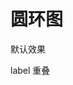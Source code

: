 # 圆环图

<script>
    requirejs( [ '{{module}}' ], function( {{name}} ){
        JC.FCHART_PATH = '{{path}}';
    });
</script>

<dl class="defDl">
    <dt>默认效果</dt>
    <dd>
        <div class="js_compFChart"
            chartScriptData="/script"
            chartWidth="600"
            chartHeight="500"
            >
            <script type="text/template">
                {
                    chart: {
                        type: 'dount' 
                    }, 
                    title: {
                        text:'浏览器使用份额'
                    },
                    subtitle: {
                        text: 'for PC'
                    }, 
                    series:[{
                        name: 'Browser share',
                        data: [
                            ['Firefox',   45.0],
                            ['IE',       26.8],
                            {
                                name: 'Chrome',
                                y: 12.8,
                                selected: true
                            },
                            ['Safari',    8.5],
                            ['Opera',     6.2],
                            ['Others',   50]
                        ]
                    }]
                    , legend: {
                        enabled: true
                    }
                }
            </script>
        </div>
    </dd>
</dl>

<dl class="defDl">
    <dt>label 重叠</dt>
    <dd>
        <div class="js_compFChart"
            chartDataVar="PieData"
            chartWidth="600"
            chartHeight="500"
            >
            <script>
                window.PieData = {
                    chart: {
                        type: 'dount'
                    },
                    title: {
                        text:'浏览器使用份额'
                    },
                    subtitle: {
                        text: 'for PC'
                    }, 
                    legend: {
                        enabled: false
                    },
                    series:[{
                        name: 'Browser share',
                        data: [
                            ['Opera',     6.2]
                            , ['Others 13',   0.7]
                            , ['Others 14',   0.7]
                            , ['Others 15',   0.7]
                            , ['Others 16',   0.7]
                            , ['Others 17',   0.7]
                            , ['Others 18',   0.7]
                            , ['Firefox',   5.0]
                            , ['Others 19',   0.7]
                            , ['Others 20',   0.7]
                            , ['Others 21',   0.7]
                            , ['Others 22',   0.7]
                            , ['Others 23',   0.7]
                            , ['Others 24',   0.7]
                            , ['IE',       5.8]
                            , ['Others 1',   0.7]
                            , ['Others 2',   0.7]
                            , ['Others 3',   0.7]
                            , ['Others 4',   0.7]
                            , ['Others 5',   0.7]
                            , ['Others 6',   0.7]
                            , {
                                name: 'Chrome',
                                y: 8.8,
                                selected: true
                            }
                            , ['Safari',    8.5]
                            , ['Others 7',   0.7]
                            , ['Others 8',   0.7]
                            , ['Others 9',   0.7]
                            , ['Others 10',   0.7]
                            , ['Others 11',   0.7]
                            , ['Others 12',   0.7]
                        ]
                    }]
                };

            </script>      
        </div>
    </dd>
</dl>

<dl>
    <dt>偏移90度</dt>
    <dd>
        <div class="js_compFChart"
            chartScriptData="/script"
            chartWidth="600"
            chartHeight="500"
            >
            <script type="text/template">
                {
                    chart: {
                        type: 'dount' 
                    }, 
                    title: {
                        text:'浏览器使用份额'
                    },
                    subtitle: {
                        text: 'for PC'
                    }, 
                    series:[{
                        name: 'Browser share',
                        data: [
                            ['Firefox',   45.0],
                            ['IE',       26.8],
                            {
                                name: 'Chrome',
                                y: 12.8,
                                selected: true
                            },
                            ['Safari',    8.5],
                            ['Opera',     6.2],
                            ['Others',   0.7]
                        ]
                    }]
                    ,offsetAngle: 0
                    , plotOptions: {
                        pie: {
                            dataLabels: {
                                enabled: false
                            }
                        }
                    }
                    , legend: {
                        enabled: false
                    }
                }
            </script>
        </div>
    </dd>
</dl>

